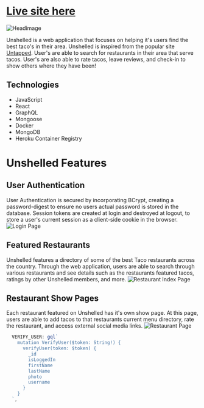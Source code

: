 # [Live site here](https://unshelled.herokuapp.com/#/login)

![Headimage](https://user-images.githubusercontent.com/44175105/139758876-92bdd5fd-c3ea-4c3f-84eb-a08afa2fa37e.png)

Unshelled is a web application that focuses on helping it's users find the best taco's in their area. Unshelled is inspired from the popular site [Untapped](https://untappd.com). User's are able to search for restaurants in their area that serve tacos. User's are also able to rate tacos, leave reviews, and check-in to show others where they have been!


## Technologies
- JavaScript
- React
- GraphQL
- Mongoose
- Docker
- MongoDB
- Heroku Container Registry


# Unshelled Features

## User Authentication
User Authentication is secured by incorporating BCrypt, creating a password-digest to ensure no users actual password is stored in the database. Session tokens are created at login and destroyed at logout, to store a user's current session as a client-side cookie in the browser.
![Login Page](./client/public/login.png)

## Featured Restaurants
Unshelled features a directory of some of the best Taco restaurants across the country. Through the web application, users are able to search through various restaurants and see details such as the restaurants featured tacos, ratings by other Unshelled members, and more.
![Restaurant Index Page](./client/public/rest_index.png)

## Restaurant Show Pages
Each restaurant featured on Unshelled has it's own show page. At this page, users are able to add tacos to that restaurants current menu directory, rate the restaurant, and access external social media links. 
![Restaurant Page](./client/public/rest_show.png)

```javascript
  VERIFY_USER: gql`
    mutation VerifyUser($token: String!) {
      verifyUser(token: $token) {
        _id
        isLoggedIn
        firstName
        lastName
        photo
        username
      }
    }
  `,
```
